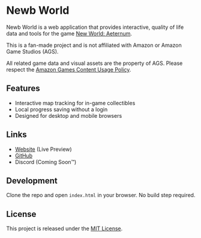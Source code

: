 # Newb World
Newb World is a web application that provides interactive, quality of life data and tools for the game [New World: Aeternum](https://www.newworld.com/).

This is a fan-made project and is not affiliated with Amazon or Amazon Game Studios (AGS).

All related game data and visual assets are the property of AGS. Please respect the [Amazon Games Content Usage Policy](https://www.amazon.com/gp/help/customer/display.html?nodeId=GNX7GA7HXVL9V8XZ&pop-up=1).

## Features
- Interactive map tracking for in-game collectibles
- Local progress saving without a login
- Designed for desktop and mobile browsers

## Links
- [Website](https://grinandhavoc.github.io/NewbWorld/) (Live Preview)
- [GitHub](https://github.com/GrinAndHavoc/NewbWorld)
- Discord (Coming Soon™)

## Development
Clone the repo and open `index.html` in your browser. No build step required.

## License
This project is released under the [MIT License](LICENSE).